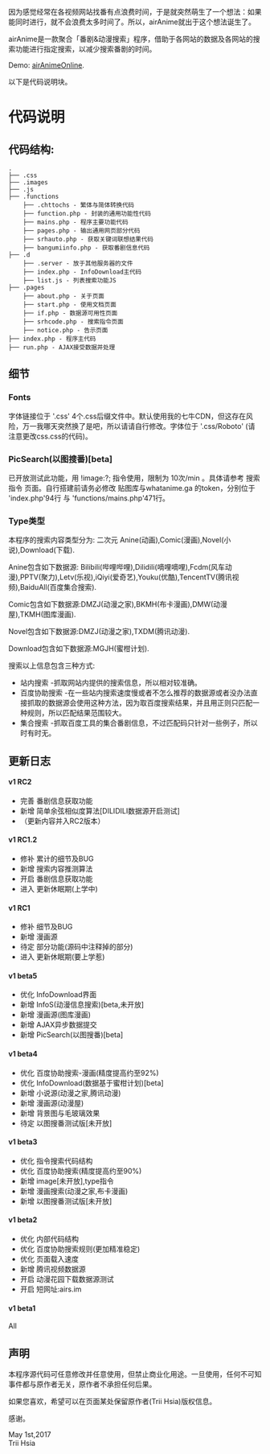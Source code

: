 因为感觉经常在各视频网站找番有点浪费时间，于是就突然萌生了一个想法：如果能同时进行，就不会浪费太多时间了。所以，airAnime就出于这个想法诞生了。

airAnime是一款聚合「番剧&动漫搜索」程序，借助于各网站的数据及各网站的搜索功能进行指定搜索，以减少搜索番剧的时间。

Demo: [airAnimeOnline](http://airs.im/).

以下是代码说明块。

代码说明
==========================

## 代码结构:

```
.
├── .css
├── .images
├── .js
├── .functions
	├── .chttochs - 繁体与简体转换代码
    ├── function.php - 封装的通用功能性代码
    ├── mains.php - 程序主要功能代码
    ├── pages.php - 输出通用网页部分代码
    ├── srhauto.php - 获取关键词联想结果代码
    ├── bangumiinfo.php - 获取番剧信息代码
├── .d
    ├── .server - 放于其他服务器的文件
    ├── index.php - InfoDownload主代码
    ├── list.js - 列表搜索功能JS
├── .pages
	├── about.php - 关于页面
	├── start.php - 使用文档页面
	├── if.php - 数据源可用性页面
	├── srhcode.php - 搜索指令页面
	├── notice.php - 告示页面
├── index.php - 程序主代码
├── run.php - AJAX接受数据并处理

```

## 细节

### Fonts
字体链接位于 '.css' 4个.css后缀文件中。默认使用我的七牛CDN，但这存在风险，万一我哪天突然换了是吧，所以请请自行修改。字体位于 '.css/Roboto' (请注意更改css.css的代码)。

### PicSearch(以图搜番)[beta]
已开放测试此功能，用 !image:?; 指令使用，限制为 10次/min 。具体请参考 搜索指令 页面。自行搭建前请务必修改 贴图库与whatanime.ga 的token，分别位于 'index.php'94行 与 'functions/mains.php'471行。

### Type类型
本程序的搜索内容类型分为: 二次元 Anine(动画),Comic(漫画),Novel(小说),Download(下载).

Anine包含如下数据源: Bilibili(哔哩哔哩),Dilidili(嘀哩嘀哩),Fcdm(风车动漫),PPTV(聚力),Letv(乐视),iQiyi(爱奇艺),Youku(优酷),TencentTV(腾讯视频),BaiduAll(百度集合搜索).

Comic包含如下数据源:DMZJ(动漫之家),BKMH(布卡漫画),DMW(动漫屋),TKMH(图库漫画).

Novel包含如下数据源:DMZJ(动漫之家),TXDM(腾讯动漫).

Download包含如下数据源:MGJH(蜜柑计划).

搜索以上信息包含三种方式:  
* 站内搜索 -抓取网站内提供的搜索信息，所以相对较准确。
* 百度协助搜索 -在一些站内搜索速度慢或者不怎么推荐的数据源或者没办法直接抓取的数据源会使用这种方法，因为取百度搜索结果，并且用正则只匹配一种规则，所以匹配结果范围较大。
* 集合搜索 -抓取百度工具的集合番剧信息，不过匹配码只针对一些例子，所以时有时无。

## 更新日志

#### v1 RC2
* 完善 番剧信息获取功能
* 新增 简单余弦相似度算法[DILIDILI数据源开启测试]
* （更新内容并入RC2版本）

#### v1 RC1.2
* 修补 累计的细节及BUG
* 新增 搜索内容推测算法
* 开启 番剧信息获取功能
* 进入 更新休眠期(上学中)

#### v1 RC1
* 修补 细节及BUG
* 新增 漫画源
* 待定 部分功能(源码中注释掉的部分)
* 进入 更新休眠期(要上学惹)

#### v1 beta5
* 优化 InfoDownload界面
* 新增 InfoS(动漫信息搜索)[beta,未开放]
* 新增 漫画源(图库漫画)
* 新增 AJAX异步数据提交
* 新增 PicSearch(以图搜番)[beta]

#### v1 beta4
* 优化 百度协助搜索-漫画(精度提高约至92%)
* 优化 InfoDownload(数据基于蜜柑计划)[beta]
* 新增 小说源(动漫之家,腾讯动漫)
* 新增 漫画源(动漫屋)
* 新增 背景图与毛玻璃效果
* 待定 以图搜番测试版[未开放]

#### v1 beta3
* 优化 指令搜索代码结构
* 优化 百度协助搜索(精度提高约至90%)
* 新增 image[未开放],type指令
* 新增 漫画搜索(动漫之家,布卡漫画)
* 新增 以图搜番测试版[未开放]

#### v1 beta2
* 优化 内部代码结构
* 优化 百度协助搜索规则(更加精准稳定)
* 优化 页面载入速度
* 新增 腾讯视频数据源
* 开启 动漫花园下载数据源测试
* 开启 短网址:airs.im

#### v1 beta1
All

## 声明
本程序源代码可任意修改并任意使用，但禁止商业化用途。一旦使用，任何不可知事件都与原作者无关，原作者不承担任何后果。

如果您喜欢，希望可以在页面某处保留原作者(Trii Hsia)版权信息。

感谢。

May 1st,2017  
Trii Hsia